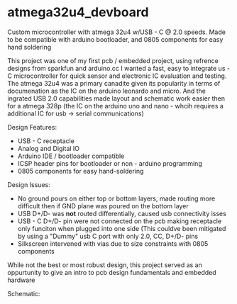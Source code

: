 # atmega32u4_devboard
Custom microcontroller with atmega 32u4 w/USB - C @ 2.0 speeds. Made to be compatible with arduino bootloader, and 0805 components for easy hand soldering

This project was one of my first pcb / embedded project, using refrence designs from sparkfun and arduino.cc I wanted a fast, easy to integrate us -  C microcontroller for quick sensor and electronic IC evaluation and testing. The atmega 32u4 was a primary canadite given its popularity in terms of documenation as the IC on the arduino leonardo and micro. And the ingrated USB 2.0 capabilities made layout and schematic work easier then for a atmega 328p (the IC on the arduino uno and nano - whcih requires a additional IC for usb -> serial communications)

Design Features:
  - USB - C receptacle
  - Analog and Digital IO
  - Arduino IDE / bootloader compatible
  - ICSP header pins for bootloader or non - arduino programming
  - 0805 components for easy hand-soldering

Design Issues:
  - No ground pours on either top or bottom layers, made routing more difficult then if GND plane was poured on the bottom layer
  - USB D+/D- was **not** routed differentially, caused usb connectivity isses
  - USB - C D+/D- pin were not connected on the pcb making receptacle only funciton when plugged into one side (This couldve been mitigated by using a "Dummy" usb C port with only 2.0, CC, D+/D- pins
  - Silkscreen intervened with vias due to size constraints with 0805 components

While not the best or most robust design, this project served as an oppurtunity to give an intro to pcb design fundamentals and embedded hardware

Schematic:
